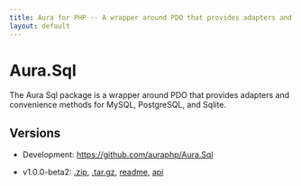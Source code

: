 ```yaml
---
title: Aura for PHP -- A wrapper around PDO that provides adapters and convenience methods for MySQL, PostgreSQL, and Sqlite.
layout: default
---
```


Aura.Sql
========

The Aura Sql package is a wrapper around PDO that provides adapters and convenience methods for MySQL, PostgreSQL, and Sqlite.

Versions
--------

- Development: <https://github.com/auraphp/Aura.Sql>

- v1.0.0-beta2: [.zip](https://github.com/auraphp/Aura.Sql/zipball/1.0.0-beta2), [.tar.gz](https://github.com/auraphp/Aura.Sql/tarball/1.0.0-beta2), [readme](version/1.0.0-beta2/), [api](version/1.0.0-beta2/api/)

